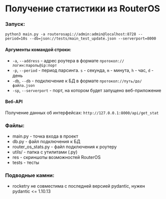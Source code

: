 # Получение статистики из RouterOS

### Запуск:
`python3 main.py -a routerosapi://admin:admin@localhost:8728 --period=10s --db=json://tests/main_test_update.json --serverport=8000`
#### Аргументы командой строки:
- `-a`, `--address` - адрес роутера в формате `протокол://логин:пароль@ip:порт`
- `-p`, `--period` - период парсинга. `s` - секунда, `m` - минута, `h` - час, `d` - день
- `-db`, `--db` - подключение к БД в формате `протокол://путь/до/файла.json`
- `-sp`, `--serverport` - порт, на котором будет запущено веб-приложение

#### Веб-API
Получение данных об интерфейсах:
`http://127.0.0.1:8000/api/get_stat`

### Файлы:
- main.py - точка входа в проект
- db.py - файл подключения к БД
- router_os_stats.py - файл подключения к роутеру
- utils/ - папка с утилитами (.py)
- res - скриншоты возможностей RouterOS
- tests - тесты


### Подводные камни:
- rocketry не совместима с последней версией pydantic, нужен pydantic <= 1.10.13
